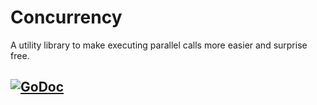 # Concurrency

A utility library to make executing parallel calls more easier and surprise free.

[![GoDoc](https://godoc.org/github.com/sanksons/gowraps/concurrency?status.svg)](https://godoc.org/github.com/sanksons/gowraps/concurrency)
---